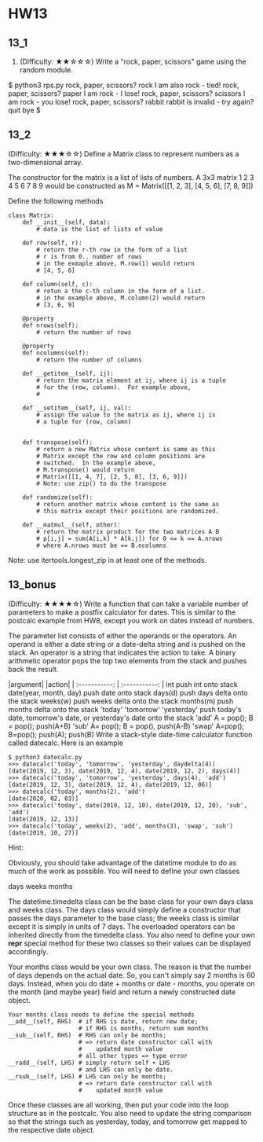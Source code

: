 # HW13

## 13_1
1.	(Difficulty: ★★☆☆☆) Write a "rock, paper, scissors" game using the random module.

$ python3 rps.py
rock, paper, scissors? rock
I am also rock - tied!
rock, paper, scissors? paper
I am rock - I lose!
rock, paper, scissors? scissors
I am rock - you lose!
rock, paper, scissors? rabbit
rabbit is invalid - try again? quit
bye
$ 


## 13_2
(Difficulty: ★★★☆☆) Define a Matrix class to represent numbers as a two-dimensional array.

The constructor for the matrix is a list of lists of numbers.  A 3x3 matrix
1	2	3
4	5	6
7	8	9
would be constructed as
M = Matrix([[1, 2, 3], [4, 5, 6], [7, 8, 9]])

Define the following methods
```
class Matrix:
    def __init__(self, data):
        # data is the list of lists of value

    def row(self, r):
        # return the r-th row in the form of a list
        # r is from 0.. number of rows
        # in the exmaple above, M.row(1) would return
        # [4, 5, 6]

    def column(self, c):
        # retun a the c-th column in the form of a list.
        # in the example above, M.column(2) would return 
        # [3, 6, 9]

    @property
    def nrows(self):
        # return the number of rows

    @property
    def ncolumns(self):
        # return the number of columns

    def __getitem__(self, ij):
        # return the matrix element at ij, where ij is a tuple
        # for the (row, column).  For example above,
        # 

    def __setitem__(self, ij, val):
        # assign the value to the matrix as ij, where ij is 
        # a tuple for (row, column)


    def transpose(self):
        # return a new Matrix whose content is same as this 
        # Matrix except the row and column positions are 
        # switched.  In the example above, 
        # M.transpose() would return
        # Matrix([[1, 4, 7], [2, 5, 8], [3, 6, 9]])
        # Note: use zip() to do the transpose

    def randomize(self):
        # return another matrix whose content is the same as
        # this matrix except their positions are randomized.

    def __matmul__(self, other):
        # return the matrix product for the two matrices A B
        # p[i,j] = sum(A[i,k] * A[k,j]) for 0 <= k <= A.nrows
        # where A.nrows must be == B.ncolumns
```
Note: use itertools.longest_zip in at least one of the methods.

## 13_bonus

(Difficulty: ★★★★☆)  Write a function that can take a variable number of parameters to make a postfix calculator for dates.  This is similar to the postcalc example from HW8, except you work on dates instead of numbers.

The parameter list consists of either the operands or the operators.  An operand is either a date string or a date-delta string and is pushed on the stack.  An operator is a string that indicates the action to take.  A binary arithmetic operator pops the top two elements from the stack and pushes back the result. 

|argument|	|action|
| :-----------:  | :-----------: |
int	push int onto stack
date(year, month, day)	push date onto stack
days(d)	push days delta onto the stack
weeks(w)	push weeks delta onto the stack
months(m)	push months delta onto the stack
'today'
'tomorrow'
'yesterday'	push today's date, tomorrow's date, or yesterday's date onto the stack
'add'	A = pop(); B = pop(); push(A+B) 
'sub'	A= pop(); B = pop(), push(A-B)
'swap'	A=pop(); B=pop(); push(A); push(B)
Write a stack-style date-time calculator function called datecalc.  Here is an example

```
$ python3 datecalc.py
>>> datecalc('today', 'tomorrow', 'yesterday', daydelta(4))
[date(2019, 12, 3), date(2019, 12, 4), date(2019, 12, 2), days(4)]
>>> datecalc('today', 'tomorrow', 'yesterday', days(4), 'add')
[date(2019, 12, 3), date(2019, 12, 4), date(2019, 12, 06)]
>>> datecalc('today', months(2), 'add')
[date(2020, 02, 03)]
>>> datecalc('today', date(2019, 12, 10), date(2019, 12, 20), 'sub', 'add')
[date(2019, 12, 13)]
>>> datecalc('today', weeks(2), 'add', months(3), 'swap', 'sub')
[date(2019, 10, 27)]
```
Hint: 

Obviously, you should take advantage of the datetime module to do as much of the work as possible.  You will need to define your own classes

days
weeks
months

The datetime.timedelta class can be the base class for your own days class and weeks class.   The days class would simply define a constructor that passes the days parameter to the base class; the weeks class is similar except it is simply in units of 7 days.  The overloaded operators can be inherited directly from the timedelta class.  You also need to define your own __repr__ special method for these two classes so their values can be displayed accordingly.

Your months class would be your own class.  The reason is that the number of days depends on the actual date.  So, you can't simply say 2 months is 60 days. Instead, when you do date + months or date - months, you operate on the month (and maybe year) field and return a newly constructed date object.
```
Your months class needs to define the special methods 
__add__(self, RHS)  # if RHS is date, return new date; 
                    # if RHS is months, return sum months
__sub__(self, RHS)  # RHS can only be months; 
                    # => return date constructor call with
                    #    updated month value
                    # all other types => type error
__radd__(self, LHS) # simply return self + LHS
                    # and LHS can only be date.
__rsub__(self, LHS) # LHS can only be months; 
                    # => return date constructor call with
                    #    updated month value
```

Once these classes are all working, then put your code into the loop structure as in the postcalc.  You also need to update the string comparison so that the strings such as yesterday, today, and tomorrow get mapped to the respective date object.

